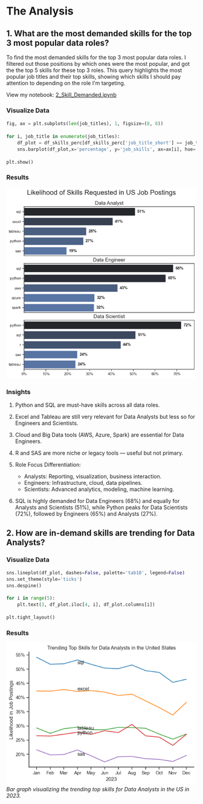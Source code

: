 # The Analysis

## 1. What are the most demanded skills for the top 3 most popular data roles?

To find the most demanded skills for the top 3 most popular data roles. I filtered out those positions by which ones were the most popular, and got the the top 5 skills for these top 3 roles. This query highlights the most popular job titles and their top skills, showing which skills I should pay attention to depending on the role I'm targeting.

View my notebook:
[2_Skill_Demanded.ipynb](3_Project/2_Skill_Demand.ipynb)

### Visualize Data

```python
fig, ax = plt.subplots(len(job_titles), 1, figsize=(8, 8))

for i, job_title in enumerate(job_titles):
    df_plot = df_skills_perc[df_skills_perc['job_title_short'] == job_title].head(5)
    sns.barplot(df_plot,x='percentage', y='job_skills', ax=ax[i], hue='percentage', palette='dark:b_r')

plt.show()
```
### Results

![Visualization of Top Skills for Data Nerds](3_Project/images/skill_demanded.png)

### Insights


1. Python and SQL are must-have skills across all data roles.

2. Excel and Tableau are still very relevant for Data Analysts but less so for Engineers and Scientists.

3. Cloud and Big Data tools (AWS, Azure, Spark) are essential for Data Engineers.

4. R and SAS are more niche or legacy tools — useful but not primary.

5. Role Focus Differentiation:
    - Analysts: Reporting, visualization, business interaction.
    - Engineers: Infrastructure, cloud, data pipelines.
    - Scientists: Advanced analytics, modeling, machine learning.

6. SQL is highly demanded for Data Engineers (68%) and equally for Analysts and Scientists (51%), while Python peaks for Data Scientists (72%), followed by Engineers (65%) and Analysts (27%).

## 2. How are in-demand skills are trending for Data Analysts?

### Visualize Data

```python
sns.lineplot(df_plot, dashes=False, palette='tab10', legend=False)
sns.set_theme(style='ticks')
sns.despine()

for i in range(5):
    plt.text(3, df_plot.iloc[4, i], df_plot.columns[i])

plt.tight_layout()

```

### Results

![Trending Top Skills for Data Analysts in the US](3_Project\images\trending_skills.png)
*Bar graph visualizing the trending top skills for Data Analysts in the US in 2023.*


